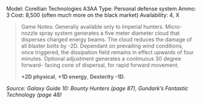 Model: Corellian Technologies A3AA
Type: Personal defense system
Ammo: 3
Cost: 8,500 (often much more on the black market)
Availability: 4, X

> Game Notes: 
> Generally available only to Imperial hunters. Micro-nozzle spray system generates a five meter diameter cloud that disperses charged energy beams. The cloud reduces the damage of all blaster bolts by -2D. Dependant on prevailing wind conditions, once triggered, the dissipation field remains in effect upwards of four minutes. Optional adjustment generates a continuous 30 degree forward- facing cone of dispersal, for rapid forward movement. 
> 
>  **+2D physical**, **+1D energy**, **Dexterity -1D**.

*Source: Galaxy Guide 10: Bounty Hunters (page 87), Gundark’s Fantastic Technology (page 48)*